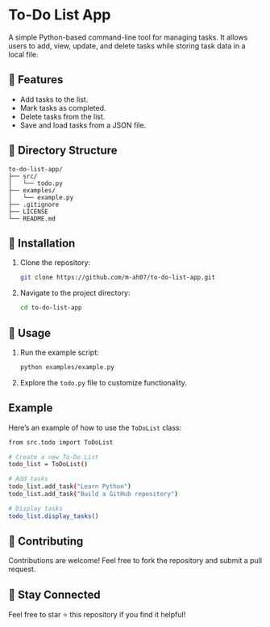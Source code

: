 # To-Do List App

A simple Python-based command-line tool for managing tasks. It allows users to add, view, update, and delete tasks while storing task data in a local file.

## 🚀 Features
- Add tasks to the list.
- Mark tasks as completed.
- Delete tasks from the list.
- Save and load tasks from a JSON file.

## 📂 Directory Structure
```plaintext
to-do-list-app/
├── src/
│   └── todo.py
├── examples/
│   └── example.py
├── .gitignore
├── LICENSE
└── README.md
```

## 🔧 Installation

1. Clone the repository:

    ```bash
    git clone https://github.com/m-ah07/to-do-list-app.git
    ```

2. Navigate to the project directory:
    
    ```bash
    cd to-do-list-app
    ```

## 📖 Usage

1. Run the example script:

    ```bash
    python examples/example.py
    ```

2. Explore the `todo.py` file to customize functionality.

## Example

Here’s an example of how to use the `ToDoList` class:

```bash
from src.todo import ToDoList

# Create a new To-Do List
todo_list = ToDoList()

# Add tasks
todo_list.add_task("Learn Python")
todo_list.add_task("Build a GitHub repository")

# Display tasks
todo_list.display_tasks()
```

## 🤝 Contributing

Contributions are welcome! Feel free to fork the repository and submit a pull request.

## 🌟 Stay Connected
Feel free to star ⭐ this repository if you find it helpful!
